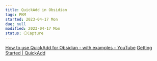 ```yaml
---
title: QuickAdd in Obsidian
tags: PKM
started: 2023-04-17 Mon
due: null
modified: 2023-04-17 Mon
status: ⚪Capture
---
```

[How to use QuickAdd for Obsidian - with examples - YouTube](https://www.youtube.com/watch?v=gYK3VDQsZJo)
[Getting Started | QuickAdd](https://quickadd.obsidian.guide/docs/)
